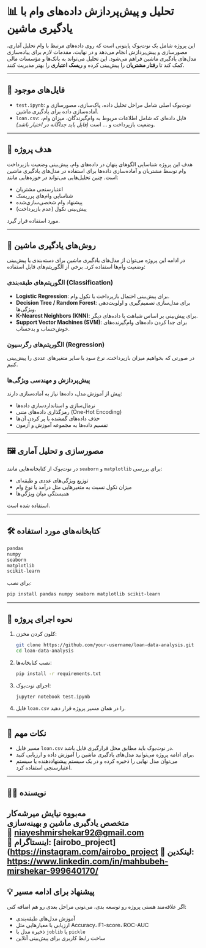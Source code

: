 
# 📊 تحلیل و پیش‌پردازش داده‌های وام با یادگیری ماشین

این پروژه شامل یک نوت‌بوک پایتونی است که روی داده‌های مرتبط با وام تحلیل آماری، مصورسازی و پیش‌پردازش انجام می‌دهد و در نهایت، مقدمات لازم برای پیاده‌سازی مدل‌های یادگیری ماشین فراهم می‌شود. این تحلیل می‌تواند به بانک‌ها و مؤسسات مالی کمک کند تا **رفتار مشتریان** را پیش‌بینی کرده و **ریسک اعتباری** را بهتر مدیریت کنند.

---

## 📁 فایل‌های موجود

- `test.ipynb`: نوت‌بوک اصلی شامل مراحل تحلیل داده، پاک‌سازی، مصورسازی و آماده‌سازی داده برای یادگیری ماشین.
- `loan.csv`: فایل داده‌ای که شامل اطلاعات مربوط به وام‌گیرندگان، میزان وام، وضعیت بازپرداخت و ... است *(فایل باید جداگانه در اختیار باشد)*.

---

## 🎯 هدف پروژه

هدف این پروژه شناسایی الگوهای پنهان در داده‌های وام، پیش‌بینی وضعیت بازپرداخت وام توسط مشتریان و آماده‌سازی داده‌ها برای استفاده در مدل‌های یادگیری ماشین است. چنین تحلیل‌هایی می‌تواند در حوزه‌هایی مانند:

- اعتبارسنجی مشتریان
- شناسایی وام‌های پرریسک
- پیشنهاد وام شخصی‌سازی‌شده
- پیش‌بینی نکول (عدم بازپرداخت)

مورد استفاده قرار گیرد.

---

## 🧠 روش‌های یادگیری ماشین

در ادامه این پروژه می‌توان از مدل‌های یادگیری ماشین برای دسته‌بندی یا پیش‌بینی وضعیت وام‌ها استفاده کرد. برخی از الگوریتم‌های قابل استفاده:

### الگوریتم‌های طبقه‌بندی (Classification)

- **Logistic Regression**: برای پیش‌بینی احتمال بازپرداخت یا نکول وام.
- **Decision Tree / Random Forest**: برای مدل‌سازی تصمیم‌گیری و اولویت‌دهی ویژگی‌ها.
- **K-Nearest Neighbors (KNN)**: برای پیش‌بینی بر اساس شباهت با داده‌های دیگر.
- **Support Vector Machines (SVM)**: برای جدا کردن داده‌های وام‌گیرنده‌های خوش‌حساب و بدحساب.

### الگوریتم‌های رگرسیون (Regression)

در صورتی که بخواهیم میزان بازپرداخت، نرخ سود یا سایر متغیرهای عددی را پیش‌بینی کنیم.

### پیش‌پردازش و مهندسی ویژگی‌ها

پیش از آموزش مدل، داده‌ها نیاز به آماده‌سازی دارند:

- نرمال‌سازی و استانداردسازی داده‌ها
- رمزگذاری داده‌های متنی (One-Hot Encoding)
- حذف داده‌های گمشده یا پر کردن آن‌ها
- تقسیم داده‌ها به مجموعه آموزش و آزمون

---

## 🖼️ مصورسازی و تحلیل آماری

در نوت‌بوک از کتابخانه‌هایی مانند `seaborn` و `matplotlib` برای بررسی:

- توزیع ویژگی‌های عددی و طبقه‌ای
- میزان نکول نسبت به متغیرهایی مثل درآمد یا نوع وام
- همبستگی میان ویژگی‌ها

استفاده شده است.

---

## 🛠️ کتابخانه‌های مورد استفاده

```bash
pandas
numpy
seaborn
matplotlib
scikit-learn
```

برای نصب:
```bash
pip install pandas numpy seaborn matplotlib scikit-learn
```

---

## 🚀 نحوه اجرای پروژه

1. کلون کردن مخزن:
   ```bash
   git clone https://github.com/your-username/loan-data-analysis.git
   cd loan-data-analysis
   ```

2. نصب کتابخانه‌ها:
   ```bash
   pip install -r requirements.txt
   ```

3. اجرای نوت‌بوک:
   ```bash
   jupyter notebook test.ipynb
   ```

4. فایل `loan.csv` را در همان مسیر پروژه قرار دهید.

---

## 📌 نکات مهم

- مسیر فایل `loan.csv` در نوت‌بوک باید مطابق محل قرارگیری فایل باشد.
- برای ادامه پروژه می‌توانید مدل‌های یادگیری ماشین را آموزش داده و ارزیابی کنید.
- می‌توان مدل نهایی را ذخیره کرده و در یک سیستم پیشنهاددهنده یا سیستم اعتبارسنجی استفاده کرد.

---

## 👩‍💻 نویسنده

**مه‌بووه نیایش میرشه‌کار**  
متخصص یادگیری ماشین و بهینه‌سازی  
📧 niayeshmirshekar92@gmail.com  
📸 اینستاگرام: [airobo_project](https://instagram.com/airobo_project
🔗 لینکدین: https://www.linkedin.com/in/mahbubeh-mirshekar-999640170/
---

## 💡 پیشنهاد برای ادامه مسیر

اگر علاقه‌مند هستی پروژه رو توسعه بدی، می‌تونی مراحل بعدی رو هم اضافه کنی:

- آموزش مدل‌های طبقه‌بندی
- ارزیابی با معیارهایی مثل Accuracy، F1-score، ROC-AUC
- ذخیره مدل با `joblib` یا `pickle`
- ساخت رابط کاربری برای پیش‌بینی آنلاین
